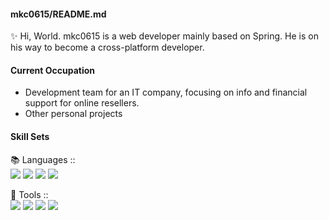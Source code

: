 #### mkc0615/README.md

✨ Hi, World.
mkc0615 is a web developer mainly based on Spring.
He is on his way to become a cross-platform developer.

#### Current Occupation
- Development team for an IT company, focusing on info and financial support for online resellers.
- Other personal projects

#### Skill Sets
📚 Languages :: <br>
<img src="https://img.shields.io/badge/-Java-orange?style=for-the-badge&logo="/> <img src="https://img.shields.io/badge/-Javascript-yellow?style=for-the-badge"/> <img src="https://img.shields.io/badge/-Python-brightgreen?style=for-the-badge"/>  <img src="https://img.shields.io/badge/-SQL-blue?style=for-the-badge"/>

🔨 Tools :: <br>
<img src="https://img.shields.io/badge/-Spring-brightgreen?style=for-the-badge"/> <img src="https://img.shields.io/badge/-MySql-blue?style=for-the-badge"/> <img src="https://img.shields.io/badge/-Django-yellowgreen?style=for-the-badge"/>  <img src="https://img.shields.io/badge/-Git-red?style=for-the-badge" />
